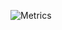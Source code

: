 ![Metrics](https://metrics.lecoq.io/miraclx?template=classic&languages=1&introduction=1&activity=1&gists=1&followup=1&lines=1&languages.limit=8&languages.colors=github&languages.threshold=0%25&introduction.title=true&followup.sections=repositories&activity.limit=5&activity.days=14&activity.filter=all&activity.visibility=all&activity.timestamps=false&config.timezone=Africa%2FLagos)
